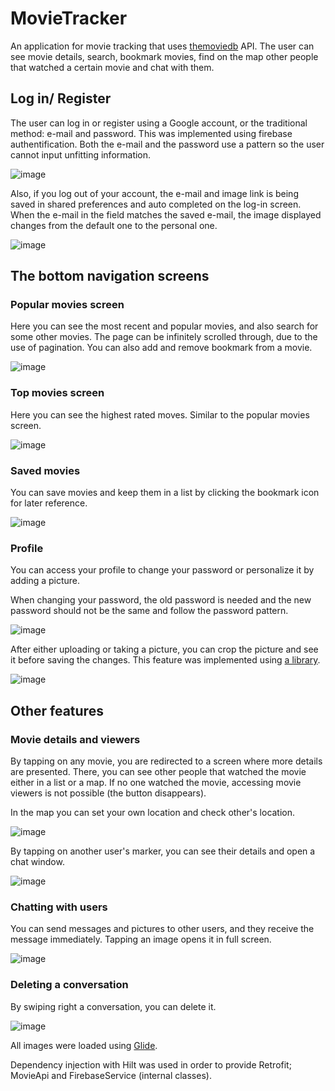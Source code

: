 # MovieTracker

An application for movie tracking that uses [themoviedb](https://www.themoviedb.org/) API. The user can see movie details, search, bookmark movies, find on the map other people that watched a certain movie and chat with them.

## Log in/ Register

The user can log in or register using a Google account, or the traditional method: e-mail and password. This was implemented using firebase authentification. Both the e-mail and the password use a pattern so the user cannot input unfitting information.

![image](https://drive.google.com/uc?export=view&id=12L-k6ZxFduFqu1ID0gWIWnlVpvfN7c7v)

Also, if you log out of your account, the e-mail and image link is being saved in shared preferences and auto completed on the log-in screen. When the e-mail in the field matches the saved e-mail, the image displayed changes from the default one to the personal one.

![image](https://drive.google.com/uc?export=view&id=1zEntciqbj-yzMZEYs3WPhiXKUAiwdkP_)

## The bottom navigation screens

### Popular movies screen

Here you can see the most recent and popular movies, and also search for some other movies. The page can be infinitely scrolled through, due to the use of pagination. You can also add and remove bookmark from a movie.

![image](https://drive.google.com/uc?export=view&id=1xb1R3BJTumdDGLth58zjY8xx9EBSXuUp)

### Top movies screen

Here you can see the highest rated moves. Similar to the popular movies screen.

![image](https://drive.google.com/uc?export=view&id=1ouLY44UwExCyn9OBLC-u19DuizN8-h9C)

### Saved movies

You can save movies and keep them in a list by clicking the bookmark icon for later reference.

![image](https://drive.google.com/uc?export=view&id=1u6d-FWe0JC6qxNO1fLzRvr3xhbutnalJ)

### Profile

You can access your profile to change your password or personalize it by adding a picture.

When changing your password, the old password is needed and the new password should not be the same and follow the password pattern.

![image](https://drive.google.com/uc?export=view&id=1E7BHKInPk5tP2mm04IUb7DxxPuURnPw5)

After either uploading or taking a picture, you can crop the picture and see it before saving the changes.
This feature was implemented using [a library](https://github.com/edmodo/cropper).

![image](https://drive.google.com/uc?export=view&id=1OAYq1s9oPwBTcsN404zJcritjIdKN23H)


## Other features

### Movie details and viewers

By tapping on any movie, you are redirected to a screen where more details are presented. There, you can see other people that watched the movie either in a list or a map. If no one watched the movie, accessing movie viewers is not possible (the button disappears). 

In the map you can set your own location and check other's location.

![image](https://drive.google.com/uc?export=view&id=1AYJUm-5a3lpouGyUO1aQtWykZqCGjh2S)

By tapping on another user's marker, you can see their details and open a chat window.

![image](https://drive.google.com/uc?export=view&id=1Kv3ayCi5TCbqJyNHmtw1JTXv0CCpVPuy)

### Chatting with users

You can send messages and pictures to other users, and they receive the message immediately. Tapping an image opens it in full screen.

![image](https://drive.google.com/uc?export=view&id=15nHZUJQh9r9h8KjPfDehCPqdMWGQdi4K)

### Deleting a conversation

By swiping right a conversation, you can delete it.

![image](https://drive.google.com/uc?export=view&id=1QmJBGEOFxmEWpmxpaxVraC-zLxBNw-vU)


All images were loaded using [Glide](https://github.com/bumptech/glide).

Dependency injection with Hilt was used in order to provide Retrofit; MovieApi and FirebaseService (internal classes).

